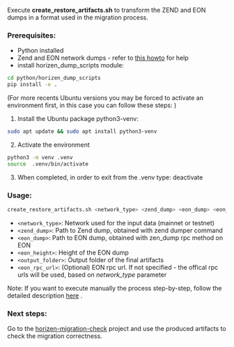 Execute **create_restore_artifacts.sh**  to transform the ZEND and EON dumps in a format used in the migration process. <br/>

### Prerequisites:
- Python installed
- Zend and EON network dumps - refer to [this howto](https://horizen-2-docs.horizen.io/migration/dump-execution) for help 
- install horizen_dump_scripts module:

```sh
cd python/horizen_dump_scripts
pip install -e .
```

  (For more recents Ubuntu versions you may be forced to activate an environment first, in this case you can follow these steps: )

  1. Install the Ubuntu package python3-venv:

  ```sh
  sudo apt update && sudo apt install python3-venv
  ```
  2. Activate the environment

  ```sh
  python3 -m venv .venv
  source  .venv/bin/activate
  ```

  3. When completed, in order to exit from the .venv type: deactivate


### Usage:

```sh
create_restore_artifacts.sh <network_type> <zend_dump> <eon_dump> <eon_height> <output_folder> [<eon_rpc_url>]
```

  * `<network_type>`: Network used for the input data (mainnet or testnet) <br/>
  * `<zend_dump>`: Path to Zend dump, obtained with zend dumper command<br/>
  * `<eon_dump>`: Path to EON dump, obtained with zen_dump rpc method on EON<br/>
  * `<eon_height>`: Height of the EON dump<br/>
  * `<output_folder>`: Output folder of the final artifacts<br/>
  * `<eon_rpc_url>`: (Optional) EON rpc url. If not specified - the offical rpc urls will be used, based on *network_type* parameter<br/>


Note: If you want to execute manually the process step-by-step, follow the detailed description [here](https://github.com/HorizenOfficial/horizen-migration/tree/pc/migration_bash/dump-scripts/python/README.md) .

### Next steps:

Go to the [horizen-migration-check](https://github.com/HorizenOfficial/horizen-migration-check) project and use the produced artifacts to check the migration correctness.
